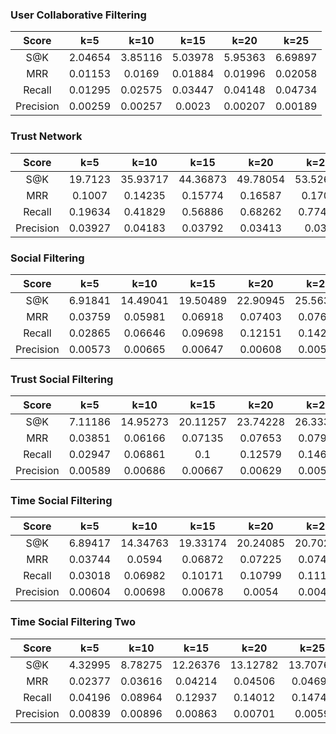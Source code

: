 ### User Collaborative Filtering

|Score|k=5|k=10|k=15|k=20|k=25|
|:-:|:-:|:-:|:-:|:-:|:-:|
|S@K|2.04654|3.85116|5.03978|5.95363|6.69897|
|MRR|0.01153|0.0169|0.01884|0.01996|0.02058|
|Recall|0.01295|0.02575|0.03447|0.04148|0.04734|
|Precision|0.00259|0.00257|0.0023|0.00207|0.00189|

### Trust Network

|Score|k=5|k=10|k=15|k=20|k=25|
|:-:|:-:|:-:|:-:|:-:|:-:|
|S@K|19.7123|35.93717|44.36873|49.78054|53.52673|
|MRR|0.1007|0.14235|0.15774|0.16587|0.1707|
|Recall|0.19634|0.41829|0.56886|0.68262|0.77498|
|Precision|0.03927|0.04183|0.03792|0.03413|0.031|

### Social Filtering

|Score|k=5|k=10|k=15|k=20|k=25|
|:-:|:-:|:-:|:-:|:-:|:-:|
|S@K|6.91841|14.49041|19.50489|22.90945|25.56315|
|MRR|0.03759|0.05981|0.06918|0.07403|0.07679|
|Recall|0.02865|0.06646|0.09698|0.12151|0.14209|
|Precision|0.00573|0.00665|0.00647|0.00608|0.00568|

### Trust Social Filtering

|Score|k=5|k=10|k=15|k=20|k=25|
|:-:|:-:|:-:|:-:|:-:|:-:|
|S@K|7.11186|14.95273|20.11257|23.74228|26.33368|
|MRR|0.03851|0.06166|0.07135|0.07653|0.07936|
|Recall|0.02947|0.06861|0.1|0.12579|0.14624|
|Precision|0.00589|0.00686|0.00667|0.00629|0.00585|

### Time Social Filtering

|Score|k=5|k=10|k=15|k=20|k=25|
|:-:|:-:|:-:|:-:|:-:|:-:|
|S@K|6.89417|14.34763|19.33174|20.24085|20.70211|
|MRR|0.03744|0.0594|0.06872|0.07225|0.07401|
|Recall|0.03018|0.06982|0.10171|0.10799|0.11154|
|Precision|0.00604|0.00698|0.00678|0.0054|0.00446|

### Time Social Filtering Two

|Score|k=5|k=10|k=15|k=20|k=25|
|:-:|:-:|:-:|:-:|:-:|:-:|
|S@K|4.32995|8.78275|12.26376|13.12782|13.70768|
|MRR|0.02377|0.03616|0.04214|0.04506|0.04693|
|Recall|0.04196|0.08964|0.12937|0.14012|0.14741|
|Precision|0.00839|0.00896|0.00863|0.00701|0.0059|

